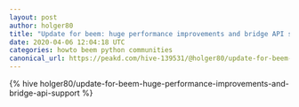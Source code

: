 ```yaml
---
layout: post
author: holger80
title: "Update for beem: huge performance improvements and bridge API support"
date: 2020-04-06 12:04:18 UTC
categories: howto beem python communities
canonical_url: https://peakd.com/hive-139531/@holger80/update-for-beem-huge-performance-improvements-and-bridge-api-support
---
```

{% hive holger80/update-for-beem-huge-performance-improvements-and-bridge-api-support %}
